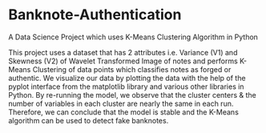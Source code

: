 # Banknote-Authentication
A Data Science Project which uses K-Means Clustering Algorithm in Python 

This project uses a dataset that has 2 attributes i.e. Variance (V1) and Skewness (V2) of Wavelet Transformed Image of notes and performs K-Means Clustering of data points which classifies notes as forged or authentic. We visualize our data by plotting the data with the help of the pyplot interface from the matplotlib library and various other libraries in Python. By re-running the model, we observe that the cluster centers & the number of variables in each cluster are nearly the same in each run. Therefore, we can conclude that the model is stable and the K-Means algorithm can be used to detect fake banknotes.
